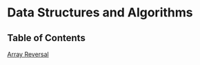 # Data Structures and Algorithms 
## Table of Contents

[Array Reversal](/challenges/array_reverse/)
